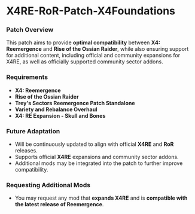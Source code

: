 # X4RE-RoR-Patch-X4Foundations

### Patch Overview
This patch aims to provide **optimal compatibility** between **X4: Reemergence** and **Rise of the Ossian Raider**, while also ensuring support for additional content, including official and community expansions for X4RE, as well as officially supported community sector addons.

### Requirements
- **X4: Reemergence**
- **Rise of the Ossian Raider**
- **Trey's Sectors Reemergence Patch Standalone**
- **Variety and Rebalance Overhaul**
- **X4: RE Expansion - Skull and Bones**

### Future Adaptation
- Will be continuously updated to align with official **X4RE** and **RoR** releases.
- Supports official **X4RE** expansions and community sector addons.
- Additional mods may be integrated into the patch to further improve compatibility.

### Requesting Additional Mods
- You may request any mod that **expands X4RE** and is **compatible with the latest release of Reemergence**.